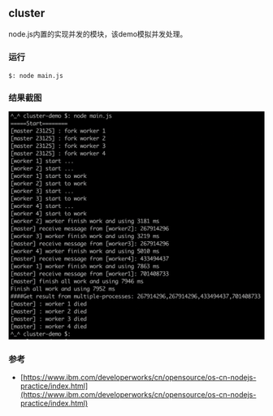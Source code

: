## cluster
node.js内置的实现并发的模块，该demo模拟并发处理。

### 运行
`$: node main.js`

### 结果截图
![snapshot](./snapshot.png)

### 参考
- [https://www.ibm.com/developerworks/cn/opensource/os-cn-nodejs-practice/index.html](https://www.ibm.com/developerworks/cn/opensource/os-cn-nodejs-practice/index.html)

